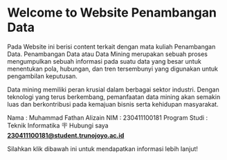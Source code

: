 # Welcome to Website Penambangan Data


Pada Website ini berisi content terkait dengan mata kuliah Penambangan Data.
Penambangan Data atau Data Mining merupakan sebuah proses mengumpulkan sebuah informasi pada suatu data yang besar untuk menentukan pola,
hubungan, dan tren tersembunyi yang digunakan untuk pengambilan keputusan. 

Data mining memiliki peran krusial dalam berbagai sektor industri. Dengan teknologi yang terus berkembang, pemanfaatan data mining akan semakin luas dan berkontribusi pada kemajuan bisnis serta kehidupan masyarakat.

Nama : Muhammad Fathan Alizain
NIM  : 230411100181
Program Studi : Teknik Informatika
🪧 Hubungi saya **230411100181@student.trunojoyo.ac.id**

Silahkan klik dibawah ini untuk mendapatkan informasi lebih lanjut!

```{tableofcontents}
```